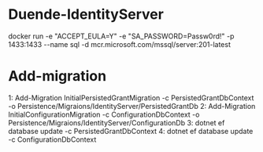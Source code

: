 # Duende-IdentityServer

docker run -e "ACCEPT_EULA=Y" -e "SA_PASSWORD=Passw0rd!" -p 1433:1433 --name sql -d mcr.microsoft.com/mssql/server:201-latest
# Add-migration
1: Add-Migration InitialPersistedGrantMigration -c PersistedGrantDbContext -o Persistence/Migraions/IdentityServer/PersistedGrantDb 
2: Add-Migration InitialConfigurationMigration -c ConfigurationDbContext -o Persistence/Migraions/IdentityServer/ConfigurationDb
3: dotnet ef database update -c PersistedGrantDbContext
4: dotnet ef database update -c ConfigurationDbContext